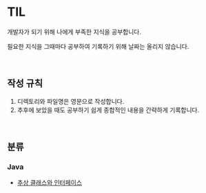 # TIL
개발자가 되기 위해 나에게 부족한 지식을 공부합니다.

필요한 지식을 그때마다 공부하여 기록하기 위해 날짜는 올리지 않습니다.

<br>

## 작성 규칙
1. 디렉토리와 파일명은 영문으로 작성합니다.
2. 추후에 보았을 때도 공부하기 쉽게 종합적인 내용을 간략하게 기록합니다.

<br>

## 분류

### Java
- [추상 클래스와 인터페이스](https://github.com/Jinuk-Lee/TIL/blob/main/Java/abstract-and-interface.md)



